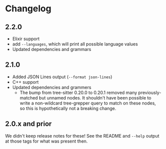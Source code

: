 # Changelog

## 2.2.0

- Elixir support
- add `--languages`, which will print all possible language values
- Updated dependencies and grammars

## 2.1.0

- Added JSON Lines output (`--format json-lines`)
- C++ support
- Updated dependencies and grammers
  - The bump from tree-sitter 0.20.0 to 0.20.1 removed many previously-matched but unnamed nodes.
    It shouldn't have been possible to write a non-wildcard tree-grepper query to match on these nodes, so this is hypothetically not a breaking change.

## 2.0.x and prior

We didn't keep release notes for these!
See the README and `--help` output at those tags for what was present then.
